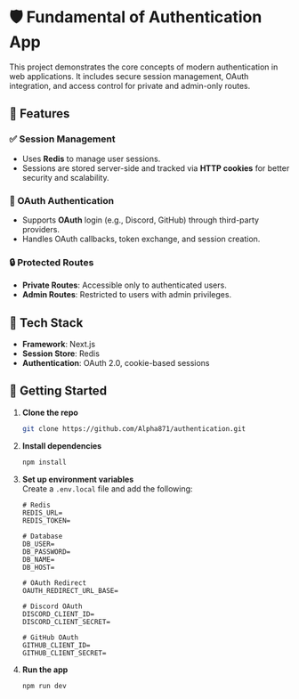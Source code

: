 

# 🛡️ Fundamental of Authentication App

This project demonstrates the core concepts of modern authentication in web applications. It includes secure session management, OAuth integration, and access control for private and admin-only routes.

## 🔐 Features

### ✅ Session Management
- Uses **Redis** to manage user sessions.
- Sessions are stored server-side and tracked via **HTTP cookies** for better security and scalability.

### 🔗 OAuth Authentication
- Supports **OAuth** login (e.g., Discord, GitHub) through third-party providers.
- Handles OAuth callbacks, token exchange, and session creation.

### 🔒 Protected Routes
- **Private Routes**: Accessible only to authenticated users.
- **Admin Routes**: Restricted to users with admin privileges.

## 🧰 Tech Stack
- **Framework**: Next.js  
- **Session Store**: Redis  
- **Authentication**: OAuth 2.0, cookie-based sessions

## 🚀 Getting Started

1. **Clone the repo**  
   ```bash
   git clone https://github.com/Alpha871/authentication.git
   ```

2. **Install dependencies**  
   ```bash
   npm install
   ```

3. **Set up environment variables**  
   Create a `.env.local` file and add the following:

   ```env
   # Redis
   REDIS_URL=
   REDIS_TOKEN=

   # Database
   DB_USER=
   DB_PASSWORD=
   DB_NAME=
   DB_HOST=

   # OAuth Redirect
   OAUTH_REDIRECT_URL_BASE=

   # Discord OAuth
   DISCORD_CLIENT_ID=
   DISCORD_CLIENT_SECRET=

   # GitHub OAuth
   GITHUB_CLIENT_ID=
   GITHUB_CLIENT_SECRET=
   ```

4. **Run the app**  
   ```bash
   npm run dev
   ```



